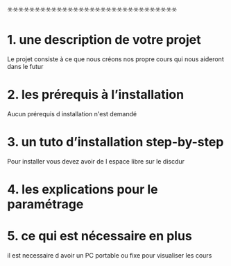 ☣️☣️☣️☣️☣️☣️☣️☣️☣️☣️☣️☣️☣️☣️☣️☣️☣️☣️☣️☣️☣️☣️☣️☣️☣️☣️☣️☣️☣️☣️☣️


# 1. une description de votre projet 
Le projet consiste à ce que nous créons nos propre cours qui nous aideront dans le futur

# 2. les prérequis à l’installation 
Aucun prérequis d installation n'est demandé 

# 3. un tuto d’installation step-by-step 
Pour installer vous devez avoir de l espace libre sur le discdur

# 4. les explications pour le paramétrage 


# 5. ce qui est nécessaire en plus
il est necessaire d avoir un PC portable ou fixe pour visualiser les cours
